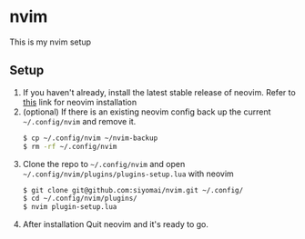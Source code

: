 # nvim
This is my nvim setup

## Setup
1. If you haven't already, install the latest stable release of neovim. Refer to [this](https://github.com/neovim/neovim/wiki/Building-Neovim) link for neovim installation
2. (optional) If there is an existing neovim config back up the current `~/.config/nvim` and remove it.
   ```bash
   $ cp ~/.config/nvim ~/nvim-backup
   $ rm -rf ~/.config/nvim
   ```
3. Clone the repo to `~/.config/nvim` and open `~/.config/nvim/plugins/plugins-setup.lua` with neovim
   ```bash
   $ git clone git@github.com:siyomai/nvim.git ~/.config/
   $ cd ~/.config/nvim/plugins/
   $ nvim plugin-setup.lua
   ```
4. After installation Quit neovim and it's ready to go.
